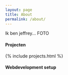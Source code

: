 ```yaml
---
layout: page
title: About
permalink: /about/
---
```


Ik ben jeffrey...
FOTO

<h4>Projecten</h4>
{% include projects.html %}

<h4>Webdevelopment setup</h4>